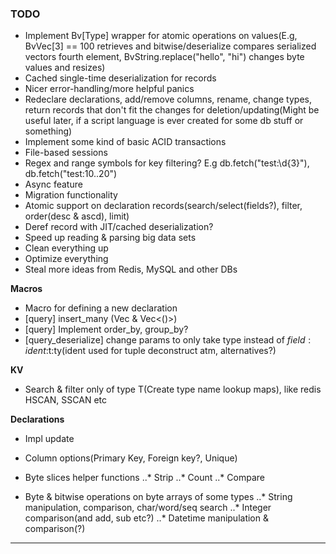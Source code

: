 
### TODO


* Implement Bv[Type] wrapper for atomic operations on values(E.g, BvVec[3] == 100 retrieves and bitwise/deserialize compares serialized vectors fourth element, BvString.replace("hello", "hi") changes byte values and resizes)
* Cached single-time deserialization for records
* Nicer error-handling/more helpful panics
* Redeclare declarations, add/remove columns, rename, change types, return records that don't fit the changes for deletion/updating(Might be useful later, if a script language is ever created for some db stuff or something)
* Implement some kind of basic ACID transactions
* File-based sessions
* Regex and range symbols for key filtering? E.g db.fetch("test:\d{3}"), db.fetch("test:10..20")
* Async feature
* Migration functionality
* Atomic support on declaration records(search/select(fields?), filter, order(desc & ascd), limit)
* Deref record with JIT/cached deserialization?
* Speed up reading & parsing big data sets
* Clean everything up
* Optimize everything
* Steal more ideas from Redis, MySQL and other DBs

**Macros**

* Macro for defining a new declaration
* [query] insert_many (Vec<HashMap> & Vec<()>)
* [query] Implement order_by, group_by?
* [query_deserialize] change params to only take type instead of $field:ident:$t:ty(ident used for tuple deconstruct atm, alternatives?)


**KV**

* Search & filter only of type T(Create type name lookup maps), like redis HSCAN, SSCAN etc


**Declarations**

* Impl update
* Column options(Primary Key, Foreign key?, Unique)

* Byte slices helper functions
..* Strip
..* Count
..* Compare

* Byte & bitwise operations on byte arrays of some types
..* String manipulation, comparison, char/word/seq search
..* Integer comparison(and add, sub etc?)
..* Datetime manipulation & comparison(?)


---

